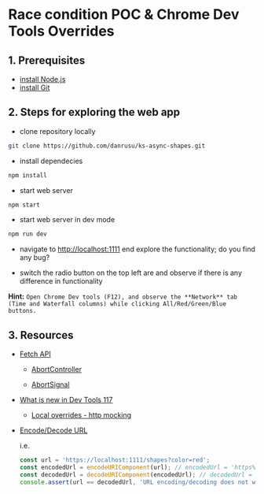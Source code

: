 # Race condition POC & Chrome Dev Tools Overrides

## 1. Prerequisites

- [install Node.js](https://nodejs.org/ro/download)
- [install Git](https://git-scm.com/downloads)

## 2. Steps for exploring the web app

- clone repository locally

```bash
git clone https://github.com/danrusu/ks-async-shapes.git
```

- install dependecies

```bash
npm install
```

- start web server

```bash
npm start
```

- start web server in dev mode

```bash
npm run dev
```

- navigate to [http://localhost:1111](http://localhost:1111) end explore the functionality; do you find any bug?

- switch the radio button on the top left are and observe if there is any difference in functionality

**Hint:** `Open Chrome Dev tools (F12), and observe the **Network** tab (Time and Waterfall columns) while clicking All/Red/Green/Blue buttons.`

## 3. Resources

- [Fetch API](https://developer.mozilla.org/en-US/docs/Web/API/Fetch_API/Using_Fetch)

  - [AbortController](https://developer.mozilla.org/en-US/docs/Web/API/AbortController)

  - [AbortSignal](https://developer.mozilla.org/en-US/docs/Web/API/AbortSignal)

- [What is new in Dev Tools 117](https://developer.chrome.com/blog/new-in-devtools-117/)

  - [Local overrides - http mocking](https://developer.chrome.com/docs/devtools/overrides/)

- [Encode/Decode URL](https://developer.mozilla.org/en-US/docs/Web/JavaScript/Reference/Global_Objects/decodeURIComponent)

  i.e.

  ```javascript
  const url = 'https://localhost:1111/shapes?color=red';
  const encodedUrl = encodeURIComponent(url); // encodedUrl = 'https%3A%2F%2Flocalhost%3A1111%2Fshapes%3Fcolor%3Dred'
  const decodedUrl = decodeURIComponent(encodedUrl); // decodedUrl = 'https://localhost:1111/shapes?color=red'
  console.assert(url == decodedUrl, 'URL encoding/decoding does not work!');
  ```
